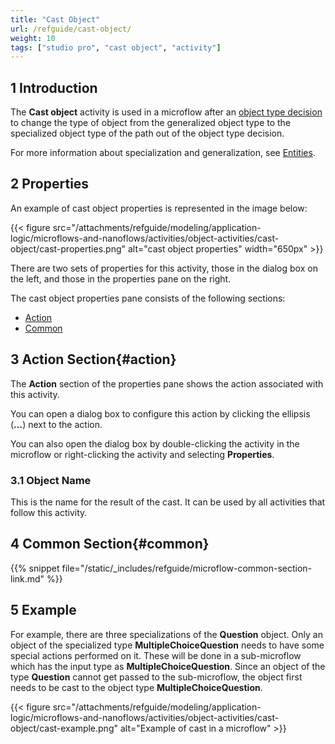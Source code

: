 ```yaml
---
title: "Cast Object"
url: /refguide/cast-object/
weight: 10
tags: ["studio pro", "cast object", "activity"]
---
```


## 1 Introduction

The **Cast object** activity is used in a microflow after an [object type decision](/refguide/object-type-decision/) to change the type of object from the generalized object type to the specialized object type of the path out of the object type decision.

For more information about specialization and generalization, see [Entities](/refguide/entities/).

## 2 Properties

An example of cast object properties is represented in the image below:

{{< figure src="/attachments/refguide/modeling/application-logic/microflows-and-nanoflows/activities/object-activities/cast-object/cast-properties.png" alt="cast object properties" width="650px" >}}

There are two sets of properties for this activity, those in the dialog box on the left, and those in the properties pane on the right.

The cast object properties pane consists of the following sections:

* [Action](#action)
* [Common](#common)

## 3 Action Section{#action}

The **Action** section of the properties pane shows the action associated with this activity.

You can open a dialog box to configure this action by clicking the ellipsis (**…**) next to the action.

You can also open the dialog box by double-clicking the activity in the microflow or right-clicking the activity and selecting **Properties**.

### 3.1 Object Name

This is the name for the result of the cast. It can be used by all activities that follow this activity.

## 4 Common Section{#common}

{{% snippet file="/static/_includes/refguide/microflow-common-section-link.md" %}}

## 5 Example

For example, there are three specializations of the **Question** object. Only an object of the specialized type **MultipleChoiceQuestion** needs to have some special actions performed on it. These will be done in a sub-microflow which has the input type as **MultipleChoiceQuestion**. Since an object of the type **Question** cannot get passed to the sub-microflow, the object first needs to be cast to the object type **MultipleChoiceQuestion**.

{{< figure src="/attachments/refguide/modeling/application-logic/microflows-and-nanoflows/activities/object-activities/cast-object/cast-example.png" alt="Example of cast in a microflow" >}}
